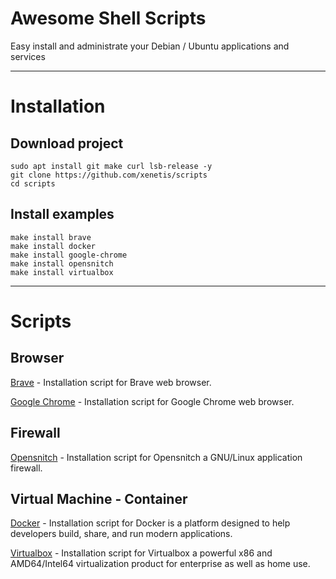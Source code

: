 # Awesome Shell Scripts

Easy install and administrate your Debian / Ubuntu applications and services

---

# Installation

## Download project
````shell
sudo apt install git make curl lsb-release -y
git clone https://github.com/xenetis/scripts
cd scripts
````
## Install examples
````shell
make install brave
make install docker
make install google-chrome
make install opensnitch
make install virtualbox
````

---

# Scripts

## Browser

[Brave](brave) - Installation script for Brave web browser.

[Google Chrome](google-chrome) - Installation script for Google Chrome web browser.

## Firewall

[Opensnitch](opensnitch) - Installation script for Opensnitch a GNU/Linux application firewall.

## Virtual Machine - Container

[Docker](docker) - Installation script for Docker is a platform designed to help developers build, share, and run modern applications.

[Virtualbox](virtualbox) - Installation script for Virtualbox a powerful x86 and AMD64/Intel64 virtualization product for enterprise as well as home use.



